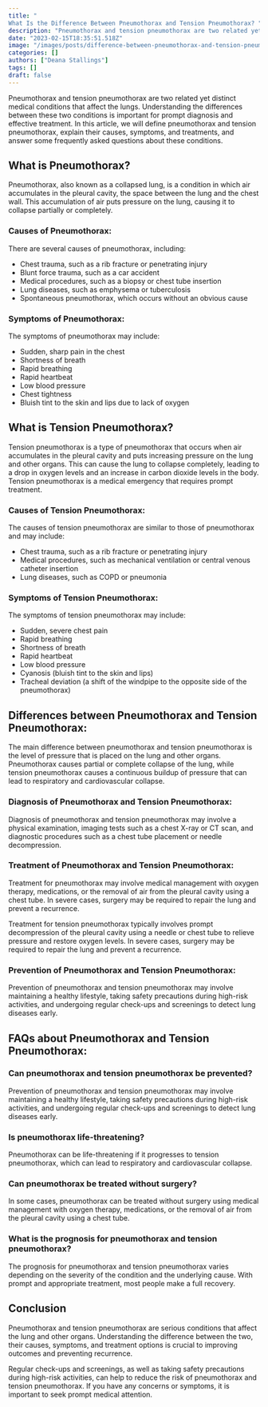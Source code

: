 ```yaml
---
title: "
What Is the Difference Between Pneumothorax and Tension Pneumothorax? "
description: "Pneumothorax and tension pneumothorax are two related yet distinct medical conditions that affect the lungs. Understanding the differences between the"
date: "2023-02-15T18:35:51.518Z"
image: "/images/posts/difference-between-pneumothorax-and-tension-pneumothorax-780x445.jpg"
categories: []
authors: ["Deana Stallings"]
tags: []
draft: false
---
```


Pneumothorax and tension pneumothorax are two related yet distinct medical conditions that affect the lungs. Understanding the differences between these two conditions is important for prompt diagnosis and effective treatment. In this article, we will define pneumothorax and tension pneumothorax, explain their causes, symptoms, and treatments, and answer some frequently asked questions about these conditions.

## What is Pneumothorax?

Pneumothorax, also known as a collapsed lung, is a condition in which air accumulates in the pleural cavity, the space between the lung and the chest wall. This accumulation of air puts pressure on the lung, causing it to collapse partially or completely.

### Causes of Pneumothorax:

There are several causes of pneumothorax, including:

* Chest trauma, such as a rib fracture or penetrating injury
* Blunt force trauma, such as a car accident
* Medical procedures, such as a biopsy or chest tube insertion
* Lung diseases, such as emphysema or tuberculosis
* Spontaneous pneumothorax, which occurs without an obvious cause

### Symptoms of Pneumothorax:

The symptoms of pneumothorax may include:

* Sudden, sharp pain in the chest
* Shortness of breath
* Rapid breathing
* Rapid heartbeat
* Low blood pressure
* Chest tightness
* Bluish tint to the skin and lips due to lack of oxygen

## What is Tension Pneumothorax?

Tension pneumothorax is a type of pneumothorax that occurs when air accumulates in the pleural cavity and puts increasing pressure on the lung and other organs. This can cause the lung to collapse completely, leading to a drop in oxygen levels and an increase in carbon dioxide levels in the body. Tension pneumothorax is a medical emergency that requires prompt treatment.

### Causes of Tension Pneumothorax:

The causes of tension pneumothorax are similar to those of pneumothorax and may include:

* Chest trauma, such as a rib fracture or penetrating injury
* Medical procedures, such as mechanical ventilation or central venous catheter insertion
* Lung diseases, such as COPD or pneumonia

### Symptoms of Tension Pneumothorax:

The symptoms of tension pneumothorax may include:

* Sudden, severe chest pain
* Rapid breathing
* Shortness of breath
* Rapid heartbeat
* Low blood pressure
* Cyanosis (bluish tint to the skin and lips)
* Tracheal deviation (a shift of the windpipe to the opposite side of the pneumothorax)

## Differences between Pneumothorax and Tension Pneumothorax:

The main difference between pneumothorax and tension pneumothorax is the level of pressure that is placed on the lung and other organs. Pneumothorax causes partial or complete collapse of the lung, while tension pneumothorax causes a continuous buildup of pressure that can lead to respiratory and cardiovascular collapse.

### Diagnosis of Pneumothorax and Tension Pneumothorax:

Diagnosis of pneumothorax and tension pneumothorax may involve a physical examination, imaging tests such as a chest X-ray or CT scan, and diagnostic procedures such as a chest tube placement or needle decompression.

### Treatment of Pneumothorax and Tension Pneumothorax:

Treatment for pneumothorax may involve medical management with oxygen therapy, medications, or the removal of air from the pleural cavity using a chest tube. In severe cases, surgery may be required to repair the lung and prevent a recurrence.

Treatment for tension pneumothorax typically involves prompt decompression of the pleural cavity using a needle or chest tube to relieve pressure and restore oxygen levels. In severe cases, surgery may be required to repair the lung and prevent a recurrence.

### Prevention of Pneumothorax and Tension Pneumothorax:

Prevention of pneumothorax and tension pneumothorax may involve maintaining a healthy lifestyle, taking safety precautions during high-risk activities, and undergoing regular check-ups and screenings to detect lung diseases early.

## FAQs about Pneumothorax and Tension Pneumothorax:

### Can pneumothorax and tension pneumothorax be prevented?

Prevention of pneumothorax and tension pneumothorax may involve maintaining a healthy lifestyle, taking safety precautions during high-risk activities, and undergoing regular check-ups and screenings to detect lung diseases early.

### Is pneumothorax life-threatening?

Pneumothorax can be life-threatening if it progresses to tension pneumothorax, which can lead to respiratory and cardiovascular collapse.

### Can pneumothorax be treated without surgery?

In some cases, pneumothorax can be treated without surgery using medical management with oxygen therapy, medications, or the removal of air from the pleural cavity using a chest tube.

### What is the prognosis for pneumothorax and tension pneumothorax?

The prognosis for pneumothorax and tension pneumothorax varies depending on the severity of the condition and the underlying cause. With prompt and appropriate treatment, most people make a full recovery.

## Conclusion

Pneumothorax and tension pneumothorax are serious conditions that affect the lung and other organs. Understanding the difference between the two, their causes, symptoms, and treatment options is crucial to improving outcomes and preventing recurrence. 

Regular check-ups and screenings, as well as taking safety precautions during high-risk activities, can help to reduce the risk of pneumothorax and tension pneumothorax. If you have any concerns or symptoms, it is important to seek prompt medical attention.